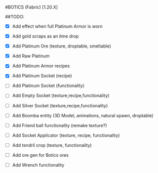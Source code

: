 #BOTICS (Fabric) [1.20.X] 

##TODO:
- [X] Add effect when full Platinum Armor is worn
- [X] Add gold scraps as an itme drop
- [X] Add Platinum Ore (texture, droptable, smeltable)
- [X] Add Raw Platinum
- [X] Add Platinum Armor recipes
- [X] Add Platinum Socket (recipe)
- [ ] Add Platinum Socket (functionality)
- [ ] Add Empty Socket (texture,recipe,functionality)
- [ ] Add Silver Socket (texture,recipe,functionality)

- [ ] Add Boomba entity (3D Model, animations, natural spawn, droptable)
- [ ] Add Friend ball functionality (remake texture?)
- [ ] Add Socket Applicator (texture, recipe, functionality)
- [ ] Add tendril crop (texture, functionality)
- [ ] Add ore gen for Botics ores
- [ ] Add Wrench functionality
